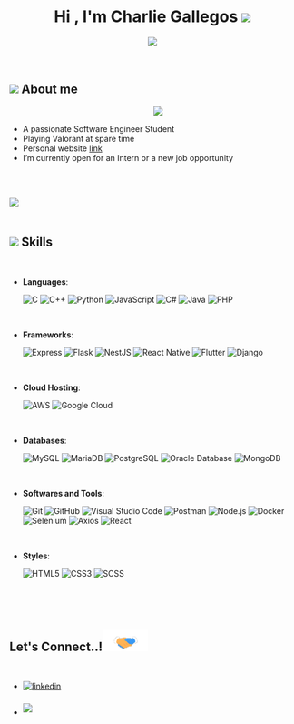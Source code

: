 
<h1 align="center"><b>Hi , I'm Charlie Gallegos </b><img src="https://media.giphy.com/media/hvRJCLFzcasrR4ia7z/giphy.gif" width="35"></h1>
<p align="center">
  <a href="https://github.com/DenverCoder1/readme-typing-svg"><img src="https://readme-typing-svg.herokuapp.com?font=Time+New+Roman&color=cyan&size=25&center=true&vCenter=true&width=600&height=100&lines=Hello+there+I'm+Charlie+Gallegos!;Software+Engineer+Student;I'm+always+learning+new+stuff+to...;Share+and+apply+to+projects!;Feel+free+to+check+my+projects+:)"></a>
</p>


<br>



	
## <picture><img src = "https://www.charliegallegos.com/images/icon/favicon.webp" width = 50px></picture> **About me**

<picture> <img align="right" src="https://www.charliegallegos.com/images/icon/favicon.webp" width = 250px></picture>

<br>

- A passionate Software Engineer Student
- Playing Valorant at spare time
- Personal website [link](https://www.charliegallegos.com/)
- I’m currently open for an Intern or a new job opportunity 

<br><br>

<img src="https://user-images.githubusercontent.com/73097560/115834477-dbab4500-a447-11eb-908a-139a6edaec5c.gif"><br><br>

## <img src="https://media2.giphy.com/media/QssGEmpkyEOhBCb7e1/giphy.gif?cid=ecf05e47a0n3gi1bfqntqmob8g9aid1oyj2wr3ds3mg700bl&rid=giphy.gif" width ="25"><b> Skills</b>
<br>

<p align="center">

- **Languages**:
    
  ![C](https://img.shields.io/badge/C%20-%232370ED.svg?style=for-the-badge&logo=c&logoColor=white)
  ![C++](https://img.shields.io/badge/C++%20-%2300599C.svg?style=for-the-badge&logo=c%2B%2B&logoColor=white)
  ![Python](https://img.shields.io/badge/Python%20-%2314354C.svg?style=for-the-badge&logo=python&logoColor=white)
  ![JavaScript](https://img.shields.io/badge/JavaScript-F7DF1E?logo=javascript&logoColor=white&style=for-the-badge)
  ![C#](https://img.shields.io/badge/C%23-512BD4?logo=dotnet&logoColor=white&style=for-the-badge)
  ![Java](https://img.shields.io/badge/Java-007396?logo=coffeescript&logoColor=white&style=for-the-badge)
  ![PHP](https://img.shields.io/badge/PHP-777BB4?logo=php&logoColor=white&style=for-the-badge)

<br>   
    
- **Frameworks**:

  ![Express](https://img.shields.io/badge/Express-000000?logo=express&logoColor=white&style=for-the-badge)
  ![Flask](https://img.shields.io/badge/Flask-000000?logo=flask&logoColor=white&style=for-the-badge)
  ![NestJS](https://img.shields.io/badge/NestJS-E0234E?logo=nestjs&logoColor=white&style=for-the-badge)
  ![React Native](https://img.shields.io/badge/React%20Native-61DAFB?logo=react&logoColor=white&style=for-the-badge)
  ![Flutter](https://img.shields.io/badge/Flutter-02569B?logo=flutter&logoColor=white&style=for-the-badge)
  ![Django](https://img.shields.io/badge/Django-092E20?logo=django&logoColor=white&style=for-the-badge)


<br>

- **Cloud Hosting**:
  
    ![AWS](https://img.shields.io/badge/AWS-FF9900?logo=amazon&logoColor=white&style=for-the-badge)
    ![Google Cloud](https://img.shields.io/badge/Google%20Cloud-4285F4?logo=googlecloud&logoColor=white&style=for-the-badge)

<br>

- **Databases**:
  
  ![MySQL](https://img.shields.io/badge/MySQL-4479A1?logo=mysql&logoColor=white&style=for-the-badge)
  ![MariaDB](https://img.shields.io/badge/MariaDB-003545?logo=mariadb&logoColor=white&style=for-the-badge)
  ![PostgreSQL](https://img.shields.io/badge/PostgreSQL-336791?logo=postgresql&logoColor=white&style=for-the-badge)
  ![Oracle Database](https://img.shields.io/badge/Oracle%20Database-F80000?logo=oracle&logoColor=white&style=for-the-badge)
  ![MongoDB](https://img.shields.io/badge/MongoDB-47A248?logo=mongodb&logoColor=white&style=for-the-badge)


    
<br>

- **Softwares and Tools**:

  ![Git](https://img.shields.io/badge/git-%23F05033.svg?style=for-the-badge&logo=git&logoColor=white)
  ![GitHub](https://img.shields.io/badge/github-%23121011.svg?style=for-the-badge&logo=github&logoColor=white)
  ![Visual Studio Code](https://img.shields.io/badge/Visual%20Studio%20Code-0078d7.svg?style=for-the-badge&logo=visual-studio-code&logoColor=white)
  ![Postman](https://img.shields.io/badge/Postman-FF6C37?logo=postman&logoColor=white&style=for-the-badge)
  ![Node.js](https://img.shields.io/badge/Node.js-339933?logo=nodedotjs&logoColor=white&style=for-the-badge)
  ![Docker](https://img.shields.io/badge/Docker-2496ED?logo=docker&logoColor=white&style=for-the-badge)
  ![Selenium](https://img.shields.io/badge/Selenium-43B02A?logo=selenium&logoColor=white&style=for-the-badge)
  ![Axios](https://img.shields.io/badge/Axios-5A29E4?logo=axios&logoColor=white&style=for-the-badge)
  ![React](https://img.shields.io/badge/React-61DAFB?logo=react&logoColor=white&style=for-the-badge)


<br>

    
- **Styles**:

  ![HTML5](https://img.shields.io/badge/HTML5%20-%23E34F26.svg?style=for-the-badge&logo=html5&logoColor=white)
  ![CSS3](https://img.shields.io/badge/CSS%20-%231572B6.svg?style=for-the-badge&logo=css3&logoColor=white)
  ![SCSS](https://img.shields.io/badge/SCSS-CC6699?logo=sass&logoColor=white&style=for-the-badge)
   
<br>   


</p>

<br>


## <b> Let's Connect..!</b><img src="https://github.com/0xAbdulKhalid/0xAbdulKhalid/raw/main/assets/mdImages/handshake.gif" width ="80">
<br>
<div align='left'>

<ul>

<li>
<a href="https://www.linkedin.com/in/carlos-alberto-hernandez-gallegos-3b5a98261/" target="_blank">
<img src="https://img.shields.io/badge/linkedin:  Carlos-%2300acee.svg?color=405DE6&style=for-the-badge&logo=linkedin&logoColor=white" alt=linkedin style="margin-bottom: 5px;"/>
</a>
</li>

<br>

<li>
<a href="https://mail.google.com/mail/u/0/?tab=rm&ogbl#inbox?compose=CllgCJTJFfmcLpfDMrGGdSdGSXtPzJzgjtLgWDFCghkdSPrLvDDWvKtrrZqSthSnFGkKJWCsNFg" target="_blank">
<img src="https://img.shields.io/badge/gmail:  Carlos-%23EA4335.svg?style=for-the-badge&logo=gmail&logoColor=white" t=mail style="margin-bottom: 5px;" />
</a>
</li>
	
</ul>
</div>



